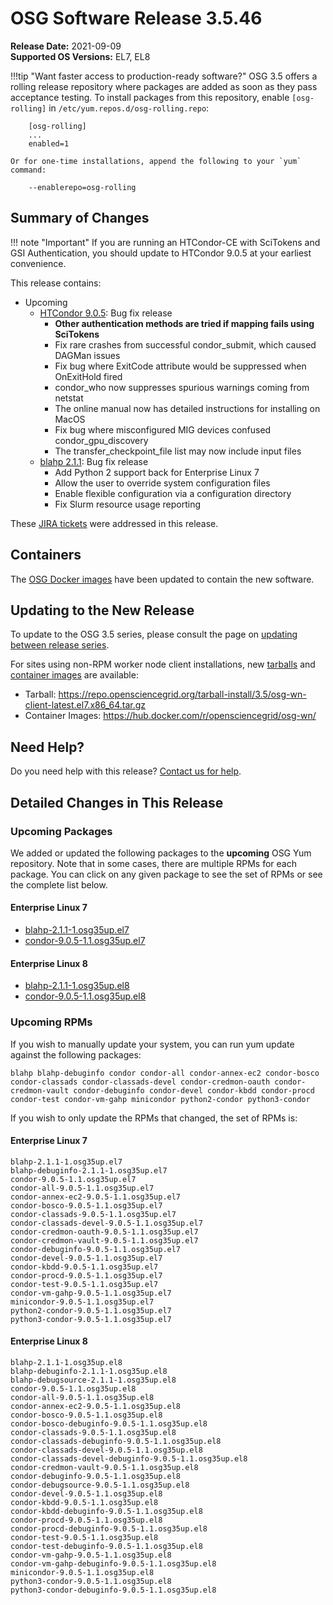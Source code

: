 OSG Software Release 3.5.46
===========================

**Release Date:** 2021-09-09  
**Supported OS Versions:** EL7, EL8

!!!tip "Want faster access to production-ready software?"
    OSG 3.5 offers a rolling release repository where packages are added as soon as they pass acceptance testing.
    To install packages from this repository, enable `[osg-rolling]` in `/etc/yum.repos.d/osg-rolling.repo`:

        [osg-rolling]
        ...
        enabled=1

    Or for one-time installations, append the following to your `yum` command:

        --enablerepo=osg-rolling

Summary of Changes
------------------

!!! note "Important"
    If you are running an HTCondor-CE with SciTokens and GSI Authentication, you should update to HTCondor 9.0.5
    at your earliest convenience.

This release contains:

-   Upcoming
    -   [HTCondor 9.0.5](https://www-auth.cs.wisc.edu/lists/htcondor-world/2021/msg00017.shtml): Bug fix release
        -   **Other authentication methods are tried if mapping fails using SciTokens**
        -   Fix rare crashes from successful condor_submit, which caused DAGMan issues
        -   Fix bug where ExitCode attribute would be suppressed when OnExitHold fired
        -   condor_who now suppresses spurious warnings coming from netstat
        -   The online manual now has detailed instructions for installing on MacOS
        -   Fix bug where misconfigured MIG devices confused condor_gpu_discovery
        -   The transfer_checkpoint_file list may now include input files
    -   [blahp 2.1.1](https://github.com/htcondor/BLAH/releases/tag/v2.1.1): Bug fix release
        -   Add Python 2 support back for Enterprise Linux 7
        -   Allow the user to override system configuration files
        -   Enable flexible configuration via a configuration directory
        -   Fix Slurm resource usage reporting

These
[JIRA tickets](https://opensciencegrid.atlassian.net/issues/?jql=project%20%3D%20SOFTWARE%20AND%20fixVersion%20in%20(3.5.46-upcoming)%20ORDER%20BY%20priority%20DESC%2C%20key%20DESC)
were addressed in this release.

Containers
----------

The [OSG Docker images](https://hub.docker.com/u/opensciencegrid/) have been updated to contain the new software.

Updating to the New Release
---------------------------

To update to the OSG 3.5 series, please consult the page on
[updating between release series](../updating-to-osg-35.md).

For sites using non-RPM worker node client installations, new [tarballs](../../worker-node/install-wn-tarball.md) and
[container images](../../worker-node/using-wn-containers.md) are available:

- Tarball: <https://repo.opensciencegrid.org/tarball-install/3.5/osg-wn-client-latest.el7.x86_64.tar.gz>
- Container Images: <https://hub.docker.com/r/opensciencegrid/osg-wn/>

Need Help?
----------

Do you need help with this release? [Contact us for help](../../common/help.md).

Detailed Changes in This Release
--------------------------------

### Upcoming Packages

We added or updated the following packages to the **upcoming** OSG Yum repository.
Note that in some cases, there are multiple RPMs for each package.
You can click on any given package to see the set of RPMs or see the complete list below.

#### Enterprise Linux 7

-   [blahp-2.1.1-1.osg35up.el7](https://koji.chtc.wisc.edu/koji/search?match=glob&type=build&terms=blahp-2.1.1-1.osg35up.el7)
-   [condor-9.0.5-1.1.osg35up.el7](https://koji.chtc.wisc.edu/koji/search?match=glob&type=build&terms=condor-9.0.5-1.1.osg35up.el7)

#### Enterprise Linux 8

-   [blahp-2.1.1-1.osg35up.el8](https://koji.chtc.wisc.edu/koji/search?match=glob&type=build&terms=blahp-2.1.1-1.osg35up.el8)
-   [condor-9.0.5-1.1.osg35up.el8](https://koji.chtc.wisc.edu/koji/search?match=glob&type=build&terms=condor-9.0.5-1.1.osg35up.el8)

### Upcoming RPMs

If you wish to manually update your system, you can run yum update against the following packages:

    blahp blahp-debuginfo condor condor-all condor-annex-ec2 condor-bosco condor-classads condor-classads-devel condor-credmon-oauth condor-credmon-vault condor-debuginfo condor-devel condor-kbdd condor-procd condor-test condor-vm-gahp minicondor python2-condor python3-condor 

If you wish to only update the RPMs that changed, the set of RPMs is:

#### Enterprise Linux 7

``` file
blahp-2.1.1-1.osg35up.el7
blahp-debuginfo-2.1.1-1.osg35up.el7
condor-9.0.5-1.1.osg35up.el7
condor-all-9.0.5-1.1.osg35up.el7
condor-annex-ec2-9.0.5-1.1.osg35up.el7
condor-bosco-9.0.5-1.1.osg35up.el7
condor-classads-9.0.5-1.1.osg35up.el7
condor-classads-devel-9.0.5-1.1.osg35up.el7
condor-credmon-oauth-9.0.5-1.1.osg35up.el7
condor-credmon-vault-9.0.5-1.1.osg35up.el7
condor-debuginfo-9.0.5-1.1.osg35up.el7
condor-devel-9.0.5-1.1.osg35up.el7
condor-kbdd-9.0.5-1.1.osg35up.el7
condor-procd-9.0.5-1.1.osg35up.el7
condor-test-9.0.5-1.1.osg35up.el7
condor-vm-gahp-9.0.5-1.1.osg35up.el7
minicondor-9.0.5-1.1.osg35up.el7
python2-condor-9.0.5-1.1.osg35up.el7
python3-condor-9.0.5-1.1.osg35up.el7
```

#### Enterprise Linux 8

``` file
blahp-2.1.1-1.osg35up.el8
blahp-debuginfo-2.1.1-1.osg35up.el8
blahp-debugsource-2.1.1-1.osg35up.el8
condor-9.0.5-1.1.osg35up.el8
condor-all-9.0.5-1.1.osg35up.el8
condor-annex-ec2-9.0.5-1.1.osg35up.el8
condor-bosco-9.0.5-1.1.osg35up.el8
condor-bosco-debuginfo-9.0.5-1.1.osg35up.el8
condor-classads-9.0.5-1.1.osg35up.el8
condor-classads-debuginfo-9.0.5-1.1.osg35up.el8
condor-classads-devel-9.0.5-1.1.osg35up.el8
condor-classads-devel-debuginfo-9.0.5-1.1.osg35up.el8
condor-credmon-vault-9.0.5-1.1.osg35up.el8
condor-debuginfo-9.0.5-1.1.osg35up.el8
condor-debugsource-9.0.5-1.1.osg35up.el8
condor-devel-9.0.5-1.1.osg35up.el8
condor-kbdd-9.0.5-1.1.osg35up.el8
condor-kbdd-debuginfo-9.0.5-1.1.osg35up.el8
condor-procd-9.0.5-1.1.osg35up.el8
condor-procd-debuginfo-9.0.5-1.1.osg35up.el8
condor-test-9.0.5-1.1.osg35up.el8
condor-test-debuginfo-9.0.5-1.1.osg35up.el8
condor-vm-gahp-9.0.5-1.1.osg35up.el8
condor-vm-gahp-debuginfo-9.0.5-1.1.osg35up.el8
minicondor-9.0.5-1.1.osg35up.el8
python3-condor-9.0.5-1.1.osg35up.el8
python3-condor-debuginfo-9.0.5-1.1.osg35up.el8
```
